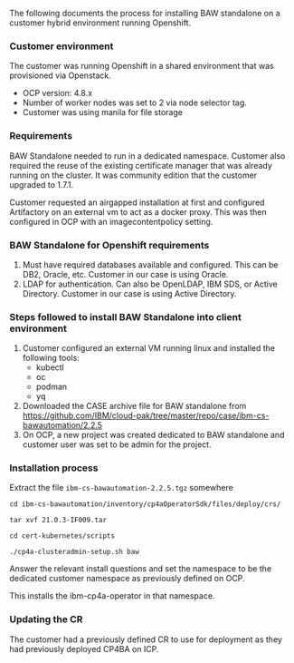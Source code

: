 The following documents the process for installing BAW standalone on a customer hybrid environment running Openshift.

### **Customer environment**

The customer was running Openshift in a shared environment that was provisioned via Openstack.

- OCP version: 4.8.x
- Number of worker nodes was set to 2 via node selector tag.
- Customer was using manila for file storage

### **Requirements**

BAW Standalone needed to run in a dedicated namespace. Customer also required the reuse of the existing certificate manager that was already running on the cluster. It was community edition that the customer upgraded to 1.7.1.

Customer requested an airgapped installation at first and configured Artifactory on an external vm to act as a docker proxy. This was then configured in OCP with an imagecontentpolicy setting.

### **BAW Standalone for Openshift requirements**

1. Must have required databases available and configured. This can be DB2, Oracle, etc. Customer in our case is using Oracle.
2. LDAP for authentication. Can also be OpenLDAP, IBM SDS, or Active Directory. Customer in our case is using Active Directory.

### **Steps followed to install BAW Standalone into client environment**

1. Customer configured an external VM running linux and installed the following tools:
    - kubectl
    - oc
    - podman
    - yq
2. Downloaded the CASE archive file for BAW standalone from https://github.com/IBM/cloud-pak/tree/master/repo/case/ibm-cs-bawautomation/2.2.5
3. On OCP, a new project was created dedicated to BAW standalone and customer user was set to be admin for the project.

### **Installation process**

Extract the file `ibm-cs-bawautomation-2.2.5.tgz` somewhere

```
cd ibm-cs-bawautomation/inventory/cp4aOperatorSdk/files/deploy/crs/

tar xvf 21.0.3-IF009.tar

cd cert-kubernetes/scripts

./cp4a-clusteradmin-setup.sh baw
```

Answer the relevant install questions and set the namespace to be the dedicated customer namespace as previously defined on OCP.

This installs the ibm-cp4a-operator in that namespace.

### **Updating the CR**

The customer had a previously defined CR to use for deployment as they had previously deployed CP4BA on ICP.